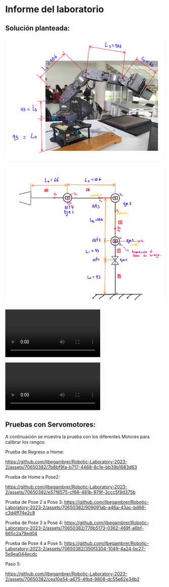 # Informe del laboratorio
## Solución planteada:
![Alt text](Multimedia/imagenes/MedidasEslabones.png)




![Alt text](Multimedia/imagenes/DHFigura.png)


<video src="VideosEditados/PruebaMovHomePose2.mp4" controls title="Title"></video>

<video src="VideosEditados/PruebaMovPose4aPose5.mp4" controls title="Title"></video>

## Pruebas con Servomotores:
A continuación se muestra la prueba con los diferentes Motores para calibrar los rangos:

Prueba de Regreso a Home:



https://github.com/jlbegambrer/Robotic-Laboratory-2023-2/assets/70650382/7b8bf9fa-b717-4468-8c1e-bb39b1683d63


Prueba de Home a Pose2:


https://github.com/jlbegambrer/Robotic-Laboratory-2023-2/assets/70650382/e57f8575-cf66-481b-979f-3ccc5f9d375b



Prueba de Pose 2 a Pose 3: 
https://github.com/jlbegambrer/Robotic-Laboratory-2023-2/assets/70650382/909091ab-a46a-43ac-bd66-c3d4ff74e2c8

Prueba de Pose 3 a Pose 4: 
https://github.com/jlbegambrer/Robotic-Laboratory-2023-2/assets/70650382/776b5173-0362-469f-a6bf-665c2a79ed04

Prueba de Pose 4 a Pose 5: 
https://github.com/jlbegambrer/Robotic-Laboratory-2023-2/assets/70650382/350f3304-1049-4a24-bc27-5e9ea044ecdc



Paso 5:




https://github.com/jlbegambrer/Robotic-Laboratory-2023-2/assets/70650382/cea10e54-a675-4fbd-9808-dc55e62e34b2



